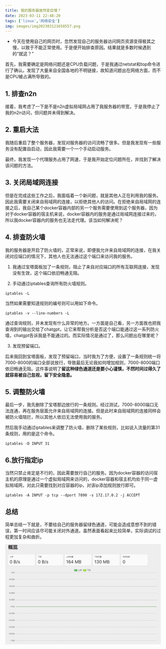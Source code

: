 ```yaml
---
title: 我的服务器居然变巨慢？
date: 2023-03-11 22:48:20
tags: ['linux','网络安全']
img: images/img202303121658557.png
---
```


- 今天在使用自己的网页时，忽然发现自己的服务器访问网页资源变得极其之慢，以致于不能正常使用。于是便开始排查原因。结果就是多数时候遇到的“就这？”


首先，我需要确定是网络问题还是CPU负载问题，于是我通过netstat和top命令进行了确认。发现了大量来自全国各地的不明链接，故知道问题出在网络方面，而不是CPU被占满所导致的。

## 1. 排查n2n

接着，我考虑了一下是不是n2n虚拟局域网占用了我服务器的带宽，于是我停止了我的n2n访问，但问题并未得到解决。


## 2. 重启大法

我随后重启了整个服务器，发现对服务器的访问流畅了很多。但是我发现有一些服务没有配置自启动，因此我需要一个一个手动启动服务。

最终，我发现一个代理服务占用了网速，于是我开始定位问题所在，并找到了解决该问题的方法。


## 3. 关闭局域网连接

但是在完成这些工作之后，我面临着一个新问题，就是其他人正在利用我的服务。因此我需要关闭来自局域网的连接，以拒绝其他人的访问。在拒绝来自局域网的连接之后，我自己某个docker容器内部的另一个服务需要使用到这个服务器，因为对于docker容器的宿主机来说，docker容器内的服务是通过局域网连接过来的，所以我docker容器内的服务也无法走代理。该当如何解决呢？

## 4. 排查防火墙

我的服务器是开启了防火墙的，正常来说，即便我允许来自局域网的连接，在我关闭对应端口的情况下，其他人也无法通过这个端口来访问我的服务。

1. 我通过宝塔面板加了一条规则，阻止了来自对应端口的所有互联网连接，发现没有生效，这个端口依旧畅通无阻。

2. 手动通过iptables查询所有防火墙规则。

```
iptables -L
```
当然如果需要知道规则的编号则可以用如下命令。

```
iptables -v --line-numbers -L
```

通过查询规则，并未发现有什么异常的地方。一方面是自己看，另一方面我也把我查询到的输出交给了chatgpt，让它来帮我分析是否这个端口能通过这一系列防火墙，chatgpt告诉我是不能通过的。而实际情况是通过了，那么问题出在哪里呢？

3. 发现预留端口。

后来我回到宝塔面板，发现了预留端口，当时我为了方便，设置了一条规则统一将7000-8000的端口全部说放行，导致最后无论我如何增加规则，7000-8000端口依旧畅通无阻。这件事说明了**留这种绿色通道还是要小心谨慎，不然时间过得久了就容易被自己忽视，留下安全隐患。**

## 5. 调整防火墙

最后一步，我先删除了宝塔那边放行的一条规则。经过测试，7000-8000端口无法连通，再在服务层面允许来自局域网的连接。但是此时来自局域网的连接同样会被防火墙阻拦，所以其他人依旧无法使用我的服务。

然后我手动通过iptables来调整了防火墙，删除了某些规则，比如说入流量的第31条规则，用的是这个命令。
```
iptables -D INPUT 31
```

## 6.放行指定ip

当然只禁止肯定是不行的，因此需要放行自己的服务。因为docker容器的访问宿主机的原理是通过一个虚拟局域网来访问的，docker容器和宿主机均处于同一虚拟局域网，对此只需要找到对应容器的ip，对该ip添加规则放行即可。

```
iptables -A INPUT -p tcp --dport 7890 -s 172.17.0.2 -j ACCEPT
```

## 总结

简单总结一下就是，不要给自己的服务器留绿色通道，可能会造成意想不到的错误，第一时间应该尽可能关闭对外通道。虽然表面看起来比较简单，实际调试的过程更加复杂和曲折。

![流量恢复正常](images/img202303121647171.png)